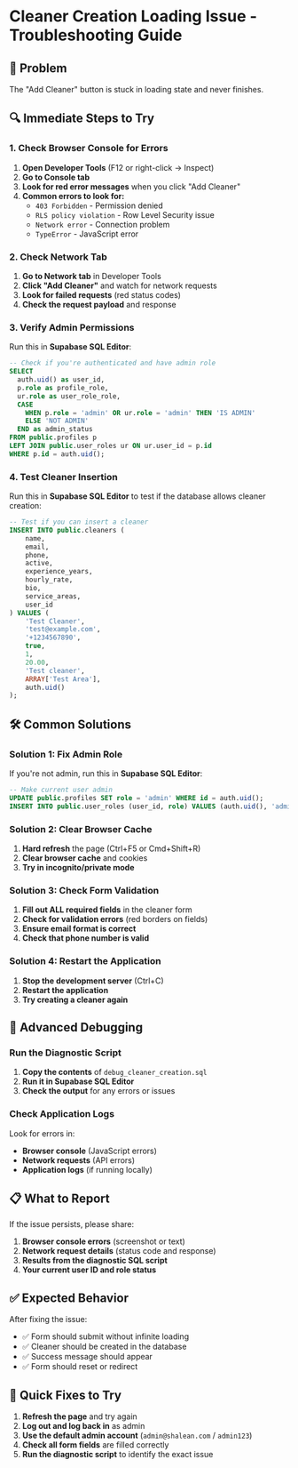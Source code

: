 # Cleaner Creation Loading Issue - Troubleshooting Guide

## 🚨 Problem
The "Add Cleaner" button is stuck in loading state and never finishes.

## 🔍 Immediate Steps to Try

### 1. Check Browser Console for Errors
1. **Open Developer Tools** (F12 or right-click → Inspect)
2. **Go to Console tab**
3. **Look for red error messages** when you click "Add Cleaner"
4. **Common errors to look for:**
   - `403 Forbidden` - Permission denied
   - `RLS policy violation` - Row Level Security issue
   - `Network error` - Connection problem
   - `TypeError` - JavaScript error

### 2. Check Network Tab
1. **Go to Network tab** in Developer Tools
2. **Click "Add Cleaner"** and watch for network requests
3. **Look for failed requests** (red status codes)
4. **Check the request payload** and response

### 3. Verify Admin Permissions
Run this in **Supabase SQL Editor**:
```sql
-- Check if you're authenticated and have admin role
SELECT 
  auth.uid() as user_id,
  p.role as profile_role,
  ur.role as user_role_role,
  CASE 
    WHEN p.role = 'admin' OR ur.role = 'admin' THEN 'IS ADMIN'
    ELSE 'NOT ADMIN'
  END as admin_status
FROM public.profiles p
LEFT JOIN public.user_roles ur ON ur.user_id = p.id
WHERE p.id = auth.uid();
```

### 4. Test Cleaner Insertion
Run this in **Supabase SQL Editor** to test if the database allows cleaner creation:
```sql
-- Test if you can insert a cleaner
INSERT INTO public.cleaners (
    name,
    email,
    phone,
    active,
    experience_years,
    hourly_rate,
    bio,
    service_areas,
    user_id
) VALUES (
    'Test Cleaner',
    'test@example.com',
    '+1234567890',
    true,
    1,
    20.00,
    'Test cleaner',
    ARRAY['Test Area'],
    auth.uid()
);
```

## 🛠️ Common Solutions

### Solution 1: Fix Admin Role
If you're not admin, run this in **Supabase SQL Editor**:
```sql
-- Make current user admin
UPDATE public.profiles SET role = 'admin' WHERE id = auth.uid();
INSERT INTO public.user_roles (user_id, role) VALUES (auth.uid(), 'admin');
```

### Solution 2: Clear Browser Cache
1. **Hard refresh** the page (Ctrl+F5 or Cmd+Shift+R)
2. **Clear browser cache** and cookies
3. **Try in incognito/private mode**

### Solution 3: Check Form Validation
1. **Fill out ALL required fields** in the cleaner form
2. **Check for validation errors** (red borders on fields)
3. **Ensure email format is correct**
4. **Check that phone number is valid**

### Solution 4: Restart the Application
1. **Stop the development server** (Ctrl+C)
2. **Restart the application**
3. **Try creating a cleaner again**

## 🔧 Advanced Debugging

### Run the Diagnostic Script
1. **Copy the contents** of `debug_cleaner_creation.sql`
2. **Run it in Supabase SQL Editor**
3. **Check the output** for any errors or issues

### Check Application Logs
Look for errors in:
- **Browser console** (JavaScript errors)
- **Network requests** (API errors)
- **Application logs** (if running locally)

## 📋 What to Report
If the issue persists, please share:
1. **Browser console errors** (screenshot or text)
2. **Network request details** (status code and response)
3. **Results from the diagnostic SQL script**
4. **Your current user ID and role status**

## ✅ Expected Behavior
After fixing the issue:
- ✅ Form should submit without infinite loading
- ✅ Cleaner should be created in the database
- ✅ Success message should appear
- ✅ Form should reset or redirect

## 🚀 Quick Fixes to Try
1. **Refresh the page** and try again
2. **Log out and log back in** as admin
3. **Use the default admin account** (`admin@shalean.com` / `admin123`)
4. **Check all form fields** are filled correctly
5. **Run the diagnostic script** to identify the exact issue
